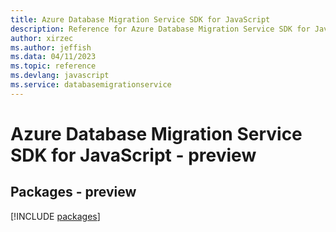 ```yaml
---
title: Azure Database Migration Service SDK for JavaScript
description: Reference for Azure Database Migration Service SDK for JavaScript
author: xirzec
ms.author: jeffish
ms.data: 04/11/2023
ms.topic: reference
ms.devlang: javascript
ms.service: databasemigrationservice
---
```

# Azure Database Migration Service SDK for JavaScript - preview
## Packages - preview
[!INCLUDE [packages](database-migration-service-index.md)]